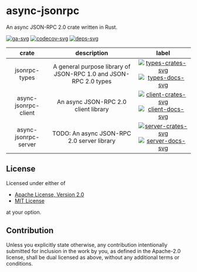 # async-jsonrpc

An async JSON-RPC 2.0 crate written in Rust.

[![ga-svg]][ga-url]
[![codecov-svg]][codecov-url]
[![deps-svg]][deps-url]

[ga-svg]: https://github.com/koushiro/async-jsonrpc/workflows/build/badge.svg
[ga-url]: https://github.com/koushiro/async-jsonrpc/actions
[codecov-svg]: https://img.shields.io/codecov/c/github/koushiro/async-jsonrpc
[codecov-url]: https://codecov.io/gh/koushiro/async-jsonrpc
[deps-svg]: https://deps.rs/repo/github/koushiro/async-jsonrpc/status.svg
[deps-url]: https://deps.rs/repo/github/koushiro/async-jsonrpc

| crate | description | label |
| :---: | :---------: | :---: |
| jsonrpc-types | A general purpose library of JSON-RPC 1.0 and JSON-RPC 2.0 types | [![types-crates-svg]][types-crates-url] [![types-docs-svg]][types-docs-url] |
| async-jsonrpc-client | An async JSON-RPC 2.0 client library | [![client-crates-svg]][client-crates-url] [![client-docs-svg]][client-docs-url] |
| async-jsonrpc-server | TODO: An async JSON-RPC 2.0 server library | [![server-crates-svg]][server-crates-url] [![server-docs-svg]][server-docs-url] |

[types-crates-svg]: https://img.shields.io/crates/v/jsonrpc-types
[types-crates-url]: https://crates.io/crates/jsonrpc-types
[types-docs-svg]: https://docs.rs/jsonrpc-types/badge.svg
[types-docs-url]: https://docs.rs/jsonrpc-types

[client-crates-svg]: https://img.shields.io/crates/v/async-jsonrpc-client
[client-crates-url]: https://crates.io/crates/async-jsonrpc-client
[client-docs-svg]: https://docs.rs/async-jsonrpc-client/badge.svg
[client-docs-url]: https://docs.rs/async-jsonrpc-client

[server-crates-svg]: https://img.shields.io/crates/v/async-jsonrpc-server
[server-crates-url]: https://crates.io/crates/async-jsonrpc-server
[server-docs-svg]: https://docs.rs/async-jsonrpc-server/badge.svg
[server-docs-url]: https://docs.rs/async-jsonrpc-server

## License

Licensed under either of

- [Apache License, Version 2.0](LICENSE-APACHE)
- [MIT License](LICENSE-MIT)

at your option.

## Contribution

Unless you explicitly state otherwise, any contribution intentionally submitted
for inclusion in the work by you, as defined in the Apache-2.0 license, shall be
dual licensed as above, without any additional terms or conditions.
